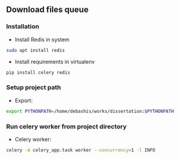 ## Download files queue

### Installation
 - Install Redis in system
```bash 
sudo apt install redis
```
 - Install requirements in virtualenv
```bash
pip install celery redis
```

### Setup project path
 - Export:
```bash
export PYTHONPATH=/home/debashis/works/dissertation:$PYTHONPATH
```
### Run celery worker from project directory
 - Celery worker:
```bash
celery -A celery_app.task worker --concurrency=1 -l INFO
```